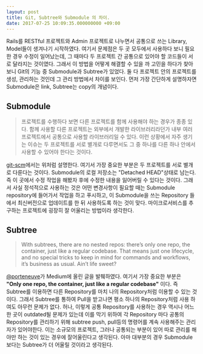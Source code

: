 ```yaml
---
layout: post
title: Git, Subtree와 Submodule 의 차이.
date: 2017-07-25 10:09:35.000000000 +09:00
---
```

Rails를 RESTful 프로젝트와 Admin 프로젝트로 나누면서 공통으로 쓰는 Library, Model들이 생겨나기 시작하였다. 여기서 문제점은 두 곳 모두에서 사용하다 보니 필요한 경우 수정이 일어났는데, 그 때마다 두 프로젝트 간 공통으로 있어야 할 코드들이 서로 달라지는 것이였다. 그래서 이 방법을 어떻게 해결할 수 있을 까 고민을 하다가 찾아보니 Git의 기능 중 Submodule과 Subtree가 있었다. 둘 다 프로젝트 안의 프로젝트를 생성, 관리하는 것인데 그 관리 방법에서 차이를 보인다. 먼저 가장 간단하게 설명하자면 Submodule은 link, Subtree는 copy의 개념이다.

## Submodule
> 프로젝트를 수행하다 보면 다른 프로젝트를 함께 사용해야 하는 경우가 종종 있다. 함께 사용할 다른 프로젝트는 외부에서 개발한 라이브러리라던가 내부 여러 프로젝트에서 공통으로 사용할 라이브러리일 수 있다. 이런 상황에서 자주 생기는 이슈는 두 프로젝트를 서로 별개로 다루면서도 그 중 하나를 다른 하나 안에서 사용할 수 있어야 한다는 것이다.

[git-scm](https://git-scm.com/book/en/v2/Git-Tools-Submodules)에서는 위처럼 설명한다. 여기서 가장 중요한 부분은 두 프로젝트를 서로 별개로 다룬다는 것이다. Submodule의 로컬 저장소는 "Detached HEAD"상태로 남는다. 즉 이 곳에서 수정 작업을 해봤자 후에 수정한 내용을 잃어버릴 수 있다는 것이다. 그래서 사실 정석적으로 사용하는 것은 어떤 변경사항이 필요할 때는 Submodule repository에 들어가서 작업을 하고 푸시하고, 이 Submodule을 쓰는 Repository 들에서 최신버전으로 업데이트를 한 뒤 사용하도록 하는 것이 맞다. 마이크로서비스를 추구하는 프로젝트에 굉장히 잘 어울리는 방법이라 생각한다.

## Subtree

> With subtrees, there are no nested repos: there’s only one repo, the container, just like a regular codebase. That means just one lifecycle, and no special tricks to keep in mind for commands and workflows, it’s business as usual. Ain’t life sweet?

[@porteneuve](https://medium.com/@porteneuve/mastering-git-subtrees-943d29a798ec)가 Medium에 올린 글을 발췌하였다. 여기서 가장 중요한 부분은 **"Only one repo, the container, just like a regular codebase"** 이다. 즉 Subtree를 이용하면 다른 Repository를 마치 나의 Repository처럼 이용할 수 있는 것이다. 그래서 Subtree를 통하여 Pull을 받고나면 평소 하나의 Repository처럼 사용 하여도 아무런 문제가 없다. 허나, 이렇게 공통 Repository를 사용하는 경우 역시나 어느 한 곳이 outdated될 문제가 있는데 이를 막기 위하여 각 Repository 마다 공통의 Repository를 관리하기 위해 subtree push, pull등의 명령어를 계속 사용해주는 관리자가 있어야한다. 이는 소규모의 프로젝트, 그러나 공통되는 부분이 있어 따로 관리를 해야만 하는 것이 있는 경우에 잘어울린다고 생각된다. 아마 대부분의 경우 Submodule보다는 Subtree가 더 어울릴 것이라고 생각된다.
